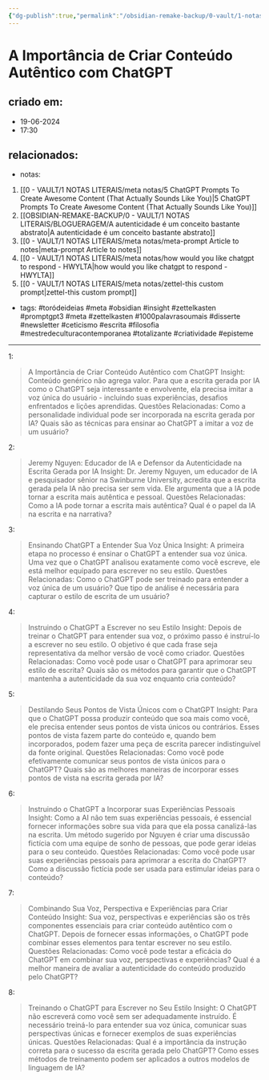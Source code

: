 ```yaml
---
{"dg-publish":true,"permalink":"/obsidian-remake-backup/0-vault/1-notas-literais/blogueragem/a-importancia-de-criar-conteudo-autentico-com-chat-gpt/","tags":["toródeideias","meta","obsidian","insight","zettelkasten","promptgpt3","1000palavrasoumais","disserte","newsletter","ceticismo","escrita","filosofia","mestredeculturacontemporanea","totalizante","criatividade","episteme"],"dgHomeLink":true,"dgShowLocalGraph":true,"dgShowFileTree":true,"dgEnableSearch":true,"noteIcon":""}
---
```


# A Importância de Criar Conteúdo Autêntico com ChatGPT

## criado em: 
- 19-06-2024
- 17:30
## relacionados:
- notas:
1. [[0 - VAULT/1 NOTAS LITERAIS/meta notas/5 ChatGPT Prompts To Create Awesome Content (That Actually Sounds Like You)\|5 ChatGPT Prompts To Create Awesome Content (That Actually Sounds Like You)]]
2. [[OBSIDIAN-REMAKE-BACKUP/0 - VAULT/1 NOTAS LITERAIS/BLOGUERAGEM/A autenticidade é um conceito bastante abstrato\|A autenticidade é um conceito bastante abstrato]]
3. [[0 - VAULT/1 NOTAS LITERAIS/meta notas/meta-prompt Article to notes\|meta-prompt Article to notes]]
4. [[0 - VAULT/1 NOTAS LITERAIS/meta notas/how would you like chatgpt to respond - HWYLTA\|how would you like chatgpt to respond - HWYLTA]]
5. [[0 - VAULT/1 NOTAS LITERAIS/meta notas/zettel-this custom prompt\|zettel-this custom prompt]]
- tags: #toródeideias 
#meta #obsidian #insight #zettelkasten
#promptgpt3 #meta #zettelkasten #1000palavrasoumais #disserte #newsletter #ceticismo #escrita #filosofia #mestredeculturacontemporanea #totalizante #criatividade #episteme 

---
1:
> A Importância de Criar Conteúdo Autêntico com ChatGPT
Insight: Conteúdo genérico não agrega valor. Para que a escrita gerada por IA como o ChatGPT seja interessante e envolvente, ela precisa imitar a voz única do usuário - incluindo suas experiências, desafios enfrentados e lições aprendidas.
Questões Relacionadas: Como a personalidade individual pode ser incorporada na escrita gerada por IA? Quais são as técnicas para ensinar ao ChatGPT a imitar a voz de um usuário?

2:
> Jeremy Nguyen: Educador de IA e Defensor da Autenticidade na Escrita Gerada por IA
Insight: Dr. Jeremy Nguyen, um educador de IA e pesquisador sênior na Swinburne University, acredita que a escrita gerada pela IA não precisa ser sem vida. Ele argumenta que a IA pode tornar a escrita mais autêntica e pessoal.
Questões Relacionadas: Como a IA pode tornar a escrita mais autêntica? Qual é o papel da IA na escrita e na narrativa?

3:
> Ensinando ChatGPT a Entender Sua Voz Única
Insight: A primeira etapa no processo é ensinar o ChatGPT a entender sua voz única. Uma vez que o ChatGPT analisou exatamente como você escreve, ele está melhor equipado para escrever no seu estilo.
Questões Relacionadas: Como o ChatGPT pode ser treinado para entender a voz única de um usuário? Que tipo de análise é necessária para capturar o estilo de escrita de um usuário?

4:
> Instruindo o ChatGPT a Escrever no seu Estilo
Insight: Depois de treinar o ChatGPT para entender sua voz, o próximo passo é instruí-lo a escrever no seu estilo. O objetivo é que cada frase seja representativa da melhor versão de você como criador.
Questões Relacionadas: Como você pode usar o ChatGPT para aprimorar seu estilo de escrita? Quais são os métodos para garantir que o ChatGPT mantenha a autenticidade da sua voz enquanto cria conteúdo?

5:
> Destilando Seus Pontos de Vista Únicos com o ChatGPT
Insight: Para que o ChatGPT possa produzir conteúdo que soa mais como você, ele precisa entender seus pontos de vista únicos ou contrários. Esses pontos de vista fazem parte do conteúdo e, quando bem incorporados, podem fazer uma peça de escrita parecer indistinguível da fonte original.
Questões Relacionadas: Como você pode efetivamente comunicar seus pontos de vista únicos para o ChatGPT? Quais são as melhores maneiras de incorporar esses pontos de vista na escrita gerada por IA?

6:
> Instruindo o ChatGPT a Incorporar suas Experiências Pessoais
Insight: Como a AI não tem suas experiências pessoais, é essencial fornecer informações sobre sua vida para que ela possa canalizá-las na escrita. Um método sugerido por Nguyen é criar uma discussão fictícia com uma equipe de sonho de pessoas, que pode gerar ideias para o seu conteúdo.
Questões Relacionadas: Como você pode usar suas experiências pessoais para aprimorar a escrita do ChatGPT? Como a discussão fictícia pode ser usada para estimular ideias para o conteúdo?

7:
> Combinando Sua Voz, Perspectiva e Experiências para Criar Conteúdo
Insight: Sua voz, perspectivas e experiências são os três componentes essenciais para criar conteúdo autêntico com o ChatGPT. Depois de fornecer essas informações, o ChatGPT pode combinar esses elementos para tentar escrever no seu estilo.
Questões Relacionadas: Como você pode testar a eficácia do ChatGPT em combinar sua voz, perspectivas e experiências? Qual é a melhor maneira de avaliar a autenticidade do conteúdo produzido pelo ChatGPT?

8:
> Treinando o ChatGPT para Escrever no Seu Estilo
Insight: O ChatGPT não escreverá como você sem ser adequadamente instruído. É necessário treiná-lo para entender sua voz única, comunicar suas perspectivas únicas e fornecer exemplos de suas experiências únicas.
Questões Relacionadas: Qual é a importância da instrução correta para o sucesso da escrita gerada pelo ChatGPT? Como esses métodos de treinamento podem ser aplicados a outros modelos de linguagem de IA?